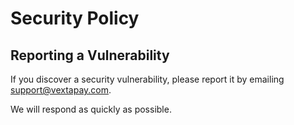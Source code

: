 # Security Policy

## Reporting a Vulnerability

If you discover a security vulnerability, please report it by emailing support@vextapay.com.

We will respond as quickly as possible.
